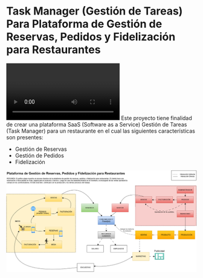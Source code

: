 # Task Manager (Gestión de Tareas) Para Plataforma de Gestión de Reservas, Pedidos y Fidelización para Restaurantes
![Video Title](./restofibonacci.mp4)
Este proyecto tiene finalidad de crear una plataforma SaaS (Software as a Service) Gestión de Tareas (Task Manager) para un restaurante en el cual las siguientes características son presentes: 
<ul>
  <li>Gestión de Reservas</li>
  <li>Gestión de Pedidos</li>
  <li>Fidelización</li>
</ul>
<img src="./graph1.png" />
